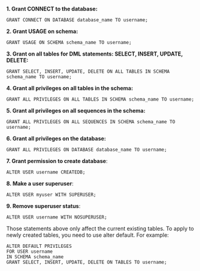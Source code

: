 **1. Grant CONNECT to the database:**
```
GRANT CONNECT ON DATABASE database_name TO username;
```
**2. Grant USAGE on schema:**
```
GRANT USAGE ON SCHEMA schema_name TO username;
```
**3. Grant on all tables for DML statements: SELECT, INSERT, UPDATE, DELETE:**
```
GRANT SELECT, INSERT, UPDATE, DELETE ON ALL TABLES IN SCHEMA schema_name TO username;
```
**4. Grant all privileges on all tables in the schema:**
```
GRANT ALL PRIVILEGES ON ALL TABLES IN SCHEMA schema_name TO username;
```
**5. Grant all privileges on all sequences in the schema:**
```
GRANT ALL PRIVILEGES ON ALL SEQUENCES IN SCHEMA schema_name TO username;
```
**6. Grant all privileges on the database:**
```
GRANT ALL PRIVILEGES ON DATABASE database_name TO username;
```
**7. Grant permission to create database**:
```
ALTER USER username CREATEDB;
```
**8. Make a user superuser**:
```
ALTER USER myuser WITH SUPERUSER;
```
**9. Remove superuser status**:
```
ALTER USER username WITH NOSUPERUSER;
```

Those statements above only affect the current existing tables. To apply to newly created tables, you need to use alter default. For example:

```
ALTER DEFAULT PRIVILEGES
FOR USER username
IN SCHEMA schema_name
GRANT SELECT, INSERT, UPDATE, DELETE ON TABLES TO username;
```